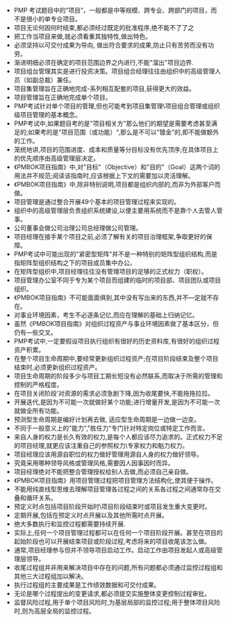 * PMP 考试题目中的“项目”，一般都是中等规模、跨专业、跨部门的项目，而不是很小的单专业项目。
* 项目无论何因何时结束,都必须经过既定的批准程序,绝不能不了了之
* 把工作当项目来做,就必须看重其独特性,做出特色。
* 必须坚持以可交付成果为导向, 做出符合要求的成果,防止只有苦劳而没有功劳。
* 渐进明细必须在确定的项目范围边界之内进行,不能"溜出"项目边界.
* 项目组台管理其实是进行投资决策。项目组合经理往往由组织中的高级管理人员（如副总裁）兼任。
* 项目集管理旨在正确地完成-系列相互配套的项目,获得更大的效益。
* 项目管理旨在正确地完成单个项目。
* PMP考试针对单个项目的管理,但也可能考到项目集管理\\项目组合管理或组织级项目管理的基本概念。
* PMP考试中,如果题目考的是"项目相关方"那么他们的期望是需要考虑甚至满足的;如果考的是"项目范围（或功能）",那么是不可以"镀金"的,即不能做额外的工作。
* 笼统地讲,项目的范围进度、成本和质量等分目标没有优先顶序;在具体项目上的优先顺序由高级管理层决定。
* 《PMBOK项目指南》中,对"目标"（Objective）和"目的"（Goal）这两个词的用法并不规范;阅读该指南时,应该根据上下文的需要加以灵活理解。
* 《PMBOK项目指南》中,除非特别说明,项目都是组织内部的,而非为外部客户而做。
* 项目管理是通过整合开展49个基本的项目管理过程来实现的。
* 组织中的高级管理层负责组织系统建设,以便主要用系统而不是靠个人去管人管事。
* 公司董事会做公司治理公司总经理做公司管理。
* 项目经理在接手某个项目之前,必须了解有关的项目治理框架,争取更好的保障。
* PMP考试中可能出现的"紧密型矩阵"并不是一种特别的矩阵型组织结构,而是指矩阵型组织结构之下的项目成员集中办公。
* 在矩阵型组织中,项目经理往往没有管理项目的足够的正式权力（职权）。
* 项目管理办公室不同于专为某个项目而组建的临时的项目部、项目团队或项目组织。
* 《PMBOK项目指南》不可能面面俱到,其中没有写出来的东西,并不—定就不存在。
* 对事业环境因素，考生不必逐条记忆,而应在理解的基础上归纳记忆。
* 虽然《PMBOK项目指南》对组织过程资产与事业环境因素做了基本区分，但仍有—些交叉。
* PMP考试中,一定要假设项目执行组织有很好的历史资料库,有很好的组织过程资产积累。
* 在整个项目生命周期中,要经常更新组织过程资产;在项目阶段结束及整个项目结束时,必须更新组织过程资产。
* 项目生命周期的阶段多少与项目工期长短没有必然联系,而取决于所需的管理和控制的严格程度。
* 在项目关闭阶段’对资源的需求必须急剧下降,因为收尾要快,不能拖拖拉拉。
* 开展迭代,是因为不可能一次就做好某个功能;进行增量开发,是因为不可能一次就做全所有功能。
* 预测型生命周期是编好计划再去做, 适应型生命周期是一边做一边变。
* 不同于一般意义上的"能力","胜任力"专门针对特定岗位或特定工作而言。
* 来自人身的权力是长久有效的权力,是每个人都应该尽力追求的。正式权力不足的项目经理,就更应该注重自己的参照权力\\专家权力和魁力权力。
* 项目经理应该用源自职位的权力做好管理用源自人身的权力做好领导。
* 究竟采用哪种领导风格或管理风格,需要因人因事因时而异。
* 项目经理绝对不能把整合管理授权给别人去做,而必须自己亲自做。
* 《PMBOK项目指南》用项目管理过程把项目管理方法结构化,使其便于操作。
* 不能用纯直线型思维去理解项目管理各过程之间的关系各过程之间通常存在交叠和循环关系。
* 预定义时点包括项目阶段开始时\\项目阶段结束时或项目发生重大变更时。
* 定期开展,包括在预定义时点开展以及其他所需时点开展。
* 绝大多数执行和监控过程都需要持续开展.
* 实际上,任何一个项目管理过程都可以在任何一个项目阶段开展。甚至在项目的起始阶段也可以开展结束项目或阶段过程,考虑将来的项目收尾该怎么做。
* 通常,项目经理参与但并不领导项目启动工作。启动工作由项目发起人或高级管理层领导。
* 收尾过程组并非用来解决项目中存在的问题,所有问题都必须通过监控过程组和其他三大过程组加以解决。
* 执行过程组的主要成果是工作绩效数据和可交付成果。
* 无论是哪个过程提出的变更请求,都必须提交实施整体变更控制过程审批。
* 监督风险过程,用于单个项目风险时,为基层局部的监控过程;用于整体项目风险时,则为高层全局的监控过程。
